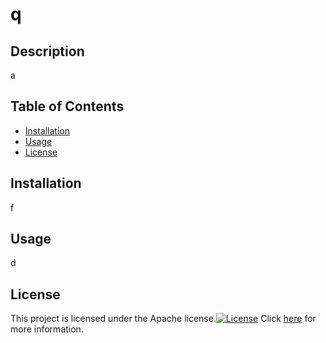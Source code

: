 
  # q

  ## Description 

  a

  ## Table of Contents

  - [Installation](#installation)
  - [Usage](#usage)
  - [License](#license)

  ## Installation

   f

  ## Usage

   d

   ## License 

  This project is licensed under the Apache license.[![License](https://img.shields.io/badge/License-Apache_2.0-blue.svg)](https://opensource.org/licenses/Apache-2.0) Click [here](https://opensource.org/licenses/Apache-2.0) for more information.

